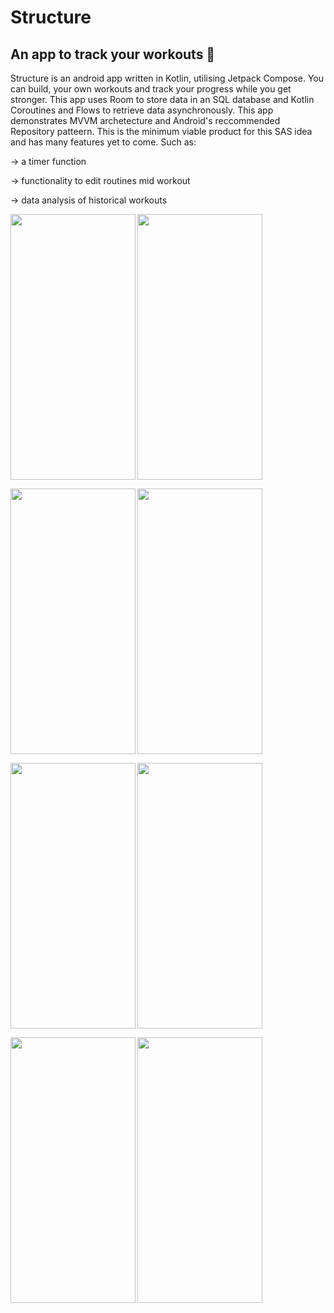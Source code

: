# Structure
## An app to track your workouts 💪

Structure is an android app written in Kotlin, utilising Jetpack Compose. You can build, your own workouts and track your progress while you get stronger.
This app uses Room to store data in an SQL database and Kotlin Coroutines and Flows to retrieve data asynchronously. This app demonstrates MVVM archetecture and Android's reccommended Repository patteern.  This is the minimum viable product for this SAS idea and has many features yet to come.
Such as: 

  -> a timer function

  -> functionality to edit routines mid workout

  -> data analysis of historical workouts

 

  <img
  src="https://user-images.githubusercontent.com/53566395/224057021-1a34f0b2-9125-4e74-b548-a16b8971e3b4.png"
  width="200" 
  height="425"
  align="left">
  
  <img
  src="https://user-images.githubusercontent.com/53566395/224057097-10439f11-af99-4ac2-a6a7-e33ce4bad9a5.png"
  width="200" 
  height="425"
  align="middle">

  <img
  src="https://user-images.githubusercontent.com/53566395/224057780-93ae98f8-01cc-4414-a7a3-47b8ddee49b4.png"
  width="200" 
  height="425"
  align="left">

  <img
  src="https://user-images.githubusercontent.com/53566395/224057884-2fd8009c-795b-418e-8a87-8fcd512f05eb.png"
  width="200" 
  height="425"
  align="middle">
  
  <img
  src="https://user-images.githubusercontent.com/53566395/224058977-586e7335-8114-4f32-a1ce-409d2c6597b1.png"
  width="200" 
  height="425"
  align="left">
  
  <img
  src="https://user-images.githubusercontent.com/53566395/224059054-d4748d8b-ba9d-4e08-9d5a-0eaa7400e7cd.png"
  width="200" 
  height="425"
  align="middle">

  <img
  src="https://user-images.githubusercontent.com/53566395/224059171-1e137757-5e29-4300-8755-cd4c9236dfcb.png"
  width="200" 
  height="425"
  align="left">

  <img
  src="https://user-images.githubusercontent.com/53566395/224061698-91a81b3e-409b-4a1e-81ee-082f67dd65c0.png"
  width="200" 
  height="425"
  align="middle">
